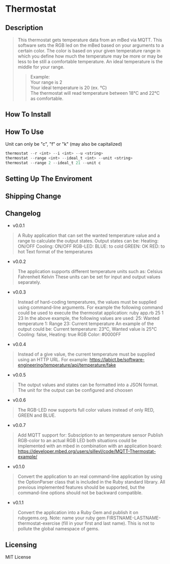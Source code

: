 # Thermostat
## Description
> This thermostat gets temperature data from an mBed via MQTT. This software sets
 the RGB led on the mBed based on your arguments to a certain color. The color is
 based on your given temperature range in which you define how much the temperature
 may be more or may be less to be still a comfortable temperature. An ideal
 temperature is the middle for your range.
>> Example: <br>
Your range is 2 <br>
Your ideal temperature is 20 (ex. °C) <br>
The thermostat will read temperature between 18°C and 22°C as comfortable.

## How To Install
## How To Use
Unit can only be "c", "f" or "k" (may also be capitalized)
```powershell
thermostat --r <int> --i <int> --u <string>
thermostat --range <int> --ideal_t <int> --unit <string>
thermostat --range 2 --ideal_t 21 --unit c
```
## Setting Up The Enviroment
## Shipping Change
## Changelog
* v0.0.1
> A Ruby application that can set the wanted temperature value and a range to calculate the output states. Output states can be:
Heating: ON/OFF
Cooling: ON/OFF
RGB-LED:
BLUE: to cold
GREEN: OK
RED: to hot
Text format of the temperatures

* v0.0.2
>The application supports different temperature units such as:
Celsius
Fahrenheit
Kelvin
These units can be set for input and output values separately.

* v0.0.3
>Instead of hard-coding temperatures, the values must be supplied using command-line arguments. For example the following command could be used to execute the thermostat application:
ruby app.rb 25 1 23
In the above example, the following values are used:
25: Wanted temperature
1: Range
23: Current temperature
An example of the output could be:
Current temperature: 23°C, Wanted value is 25°C
Cooling: false, Heating: true
RGB Color: #0000FF

* v0.0.4
> Instead of a give value, the current temperature must be supplied using an HTTP URL.
For example: https://labict.be/software-engineering/temperature/api/temperature/fake

* v0.0.5
> The output values and states can be formatted into a JSON format. The unit for the output can be configured and choosen

* v0.0.6
> The RGB-LED now supports full color values instead of only RED, GREEN and BLUE.

* v0.0.7
> Add MQTT support for:
Subsciption to an temperature sensor
Publish RGB-color to an actual RGB LED
both situations could be implemented with an mbed in combination with an application board: https://developer.mbed.org/users/sillevl/code/MQTT-Thermostat-example/

* v0.1.0
> Convert the application to an real command-line application by using the OptionParser class that is included in the Ruby standard library. All previous implemented features should be supported, but the command-line options should not be backward compatible.

* v0.1.1
> Convert the application into a Ruby Gem and publish it on rubygems.org.
Note: name your ruby gem FIRSTNAME-LASTNAME-thermostat-exercise (fill in your first and last name). This is not to pollute the global namespace of gems.

## Licensing
MIT License
